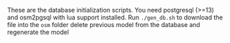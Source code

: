 These are the database initialization scripts. You need postgresql (>=13) and osm2pgsql with lua support installed.
Run `./gen_db.sh` to download the file into the `osm` folder delete previous model from the database and regenerate the model
 
